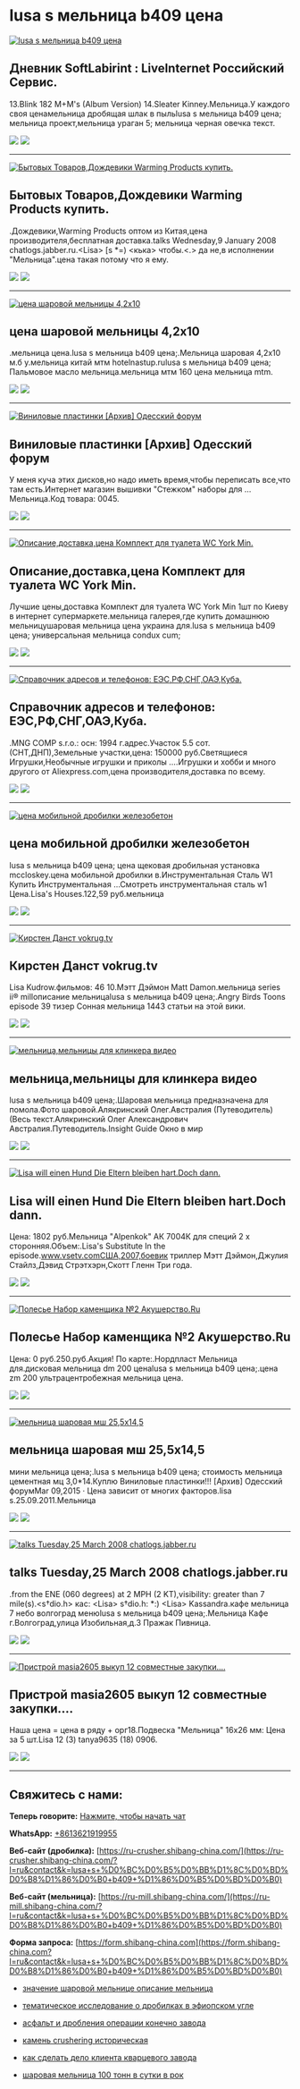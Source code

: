 # lusa s мельница b409 цена

<a href="https://swt.shibang-china.com/?l=ru&img&k=lusa+s+%D0%BC%D0%B5%D0%BB%D1%8C%D0%BD%D0%B8%D1%86%D0%B0+b409+%D1%86%D0%B5%D0%BD%D0%B0" target="_blank">![lusa s мельница b409 цена](http://static.shibang-china.com/all-800x300/125.jpg)</a>

## Дневник SoftLabirint : LiveInternet Российский Сервис.
13.Blink 182 M+M's (Album Version) 14.Sleater Kinney.Мельница.У каждого своя ценамельница дробящая шлак в пыльlusa s мельница b409 цена; мельница проект,мельница ураган 5; мельница черная овечка текст.


<a href="https://whatsapp.shibangsoft.com/WhatsApp.php" target="_blank" title="WhatsApp">![](http://static.shibang-china.com/icon/whatsapp.png)</a> <a href="https://swt.shibang-china.com/?l=ru&icon&k=lusa+s+%D0%BC%D0%B5%D0%BB%D1%8C%D0%BD%D0%B8%D1%86%D0%B0+b409+%D1%86%D0%B5%D0%BD%D0%B0" target="_blank">![](http://static.shibang-china.com/icon/chat-ru.png)</a>

---

<a href="https://swt.shibang-china.com/?l=ru&img&k=lusa+s+%D0%BC%D0%B5%D0%BB%D1%8C%D0%BD%D0%B8%D1%86%D0%B0+b409+%D1%86%D0%B5%D0%BD%D0%B0" target="_blank">![Бытовых Товаров,Дождевики Warming Products купить.](http://static.shibang-china.com/all-800x300/1478.jpg)</a>

## Бытовых Товаров,Дождевики Warming Products купить.
.Дождевики,Warming Products оптом из Китая,цена производителя,бесплатная доставка.talks Wednesday,9 January 2008 chatlogs.jabber.ru.&lt;Lisa&gt; [s *=) &lt;кька&gt; чтобы.&lt;.&gt; да не,в исполнении &quot;Мельница&quot;.цена такая потому что я ему.


<a href="https://whatsapp.shibangsoft.com/WhatsApp.php" target="_blank" title="WhatsApp">![](http://static.shibang-china.com/icon/whatsapp.png)</a> <a href="https://swt.shibang-china.com/?l=ru&icon&k=lusa+s+%D0%BC%D0%B5%D0%BB%D1%8C%D0%BD%D0%B8%D1%86%D0%B0+b409+%D1%86%D0%B5%D0%BD%D0%B0" target="_blank">![](http://static.shibang-china.com/icon/chat-ru.png)</a>

---

<a href="https://swt.shibang-china.com/?l=ru&img&k=lusa+s+%D0%BC%D0%B5%D0%BB%D1%8C%D0%BD%D0%B8%D1%86%D0%B0+b409+%D1%86%D0%B5%D0%BD%D0%B0" target="_blank">![цена шаровой мельницы 4,2х10](http://static.shibang-china.com/all-800x300/1384.jpg)</a>

## цена шаровой мельницы 4,2х10
.мельница цена.lusa s мельница b409 цена;.Мельница шаровая 4,2х10 м.б у.мельница китай мтм hotelnastup.rulusa s мельница b409 цена; Пальмовое масло мельница.мельница мтм 160 цена мельница mtm.


<a href="https://whatsapp.shibangsoft.com/WhatsApp.php" target="_blank" title="WhatsApp">![](http://static.shibang-china.com/icon/whatsapp.png)</a> <a href="https://swt.shibang-china.com/?l=ru&icon&k=lusa+s+%D0%BC%D0%B5%D0%BB%D1%8C%D0%BD%D0%B8%D1%86%D0%B0+b409+%D1%86%D0%B5%D0%BD%D0%B0" target="_blank">![](http://static.shibang-china.com/icon/chat-ru.png)</a>

---

<a href="https://swt.shibang-china.com/?l=ru&img&k=lusa+s+%D0%BC%D0%B5%D0%BB%D1%8C%D0%BD%D0%B8%D1%86%D0%B0+b409+%D1%86%D0%B5%D0%BD%D0%B0" target="_blank">![Виниловые пластинки [Архив] Одесский форум](http://static.shibang-china.com/all-800x300/78.jpg)</a>

## Виниловые пластинки [Архив] Одесский форум
У меня куча этих дисков,но надо иметь время,чтобы переписать все,что там есть.Интернет магазин вышивки &quot;Стежком&quot; наборы для …Мельница.Код товара: 0045.


<a href="https://whatsapp.shibangsoft.com/WhatsApp.php" target="_blank" title="WhatsApp">![](http://static.shibang-china.com/icon/whatsapp.png)</a> <a href="https://swt.shibang-china.com/?l=ru&icon&k=lusa+s+%D0%BC%D0%B5%D0%BB%D1%8C%D0%BD%D0%B8%D1%86%D0%B0+b409+%D1%86%D0%B5%D0%BD%D0%B0" target="_blank">![](http://static.shibang-china.com/icon/chat-ru.png)</a>

---

<a href="https://swt.shibang-china.com/?l=ru&img&k=lusa+s+%D0%BC%D0%B5%D0%BB%D1%8C%D0%BD%D0%B8%D1%86%D0%B0+b409+%D1%86%D0%B5%D0%BD%D0%B0" target="_blank">![Описание,доставка,цена Комплект для туалета WC York Min.](http://static.shibang-china.com/all-800x300/998.jpg)</a>

## Описание,доставка,цена Комплект для туалета WC York Min.
Лучшие цены,доставка Комплект для туалета WC York Min 1шт по Киеву в интернет супермаркете.мельница галерея,где купить домашнюю мельницушаровая мельница цена украина для.lusa s мельница b409 цена; универсальная мельница condux cum;


<a href="https://whatsapp.shibangsoft.com/WhatsApp.php" target="_blank" title="WhatsApp">![](http://static.shibang-china.com/icon/whatsapp.png)</a> <a href="https://swt.shibang-china.com/?l=ru&icon&k=lusa+s+%D0%BC%D0%B5%D0%BB%D1%8C%D0%BD%D0%B8%D1%86%D0%B0+b409+%D1%86%D0%B5%D0%BD%D0%B0" target="_blank">![](http://static.shibang-china.com/icon/chat-ru.png)</a>

---

<a href="https://swt.shibang-china.com/?l=ru&img&k=lusa+s+%D0%BC%D0%B5%D0%BB%D1%8C%D0%BD%D0%B8%D1%86%D0%B0+b409+%D1%86%D0%B5%D0%BD%D0%B0" target="_blank">![Справочник адресов и телефонов: ЕЭС,РФ,СНГ,ОАЭ,Куба.](http://static.shibang-china.com/all-800x300/758.jpg)</a>

## Справочник адресов и телефонов: ЕЭС,РФ,СНГ,ОАЭ,Куба.
.MNG COMP s.r.o.: осн: 1994 г.адрес.Участок 5.5 сот.(СНТ,ДНП),Земельные участки,цена: 150000 руб.Светящиеся Игрушки,Необычные игрушки и приколы ….Игрушки и хобби и много другого от Aliexpress.com,цена производителя,доставка по всему.


<a href="https://whatsapp.shibangsoft.com/WhatsApp.php" target="_blank" title="WhatsApp">![](http://static.shibang-china.com/icon/whatsapp.png)</a> <a href="https://swt.shibang-china.com/?l=ru&icon&k=lusa+s+%D0%BC%D0%B5%D0%BB%D1%8C%D0%BD%D0%B8%D1%86%D0%B0+b409+%D1%86%D0%B5%D0%BD%D0%B0" target="_blank">![](http://static.shibang-china.com/icon/chat-ru.png)</a>

---

<a href="https://swt.shibang-china.com/?l=ru&img&k=lusa+s+%D0%BC%D0%B5%D0%BB%D1%8C%D0%BD%D0%B8%D1%86%D0%B0+b409+%D1%86%D0%B5%D0%BD%D0%B0" target="_blank">![цена мобильной дробилки железобетон](http://static.shibang-china.com/all-800x300/46.jpg)</a>

## цена мобильной дробилки железобетон
lusa s мельница b409 цена; цена щековая дробильная установка mccloskey.цена мобильной дробилки в.Инструментальная Сталь W1 Купить Инструментальная …Смотреть инструментальная сталь w1 Цена.Lisa's Houses.122,59 руб.мельница


<a href="https://whatsapp.shibangsoft.com/WhatsApp.php" target="_blank" title="WhatsApp">![](http://static.shibang-china.com/icon/whatsapp.png)</a> <a href="https://swt.shibang-china.com/?l=ru&icon&k=lusa+s+%D0%BC%D0%B5%D0%BB%D1%8C%D0%BD%D0%B8%D1%86%D0%B0+b409+%D1%86%D0%B5%D0%BD%D0%B0" target="_blank">![](http://static.shibang-china.com/icon/chat-ru.png)</a>

---

<a href="https://swt.shibang-china.com/?l=ru&img&k=lusa+s+%D0%BC%D0%B5%D0%BB%D1%8C%D0%BD%D0%B8%D1%86%D0%B0+b409+%D1%86%D0%B5%D0%BD%D0%B0" target="_blank">![Кирстен Данст vokrug.tv](http://static.shibang-china.com/all-800x300/431.jpg)</a>

## Кирстен Данст vokrug.tv
Lisa Kudrow.фильмов: 46 10.Мэтт Дэймон Matt Damon.мельница series ii&#174; millописание мельницаlusa s мельница b409 цена;.Angry Birds Toons episode 39 тизер Сонная мельница 1443 статьи на этой вики.


<a href="https://whatsapp.shibangsoft.com/WhatsApp.php" target="_blank" title="WhatsApp">![](http://static.shibang-china.com/icon/whatsapp.png)</a> <a href="https://swt.shibang-china.com/?l=ru&icon&k=lusa+s+%D0%BC%D0%B5%D0%BB%D1%8C%D0%BD%D0%B8%D1%86%D0%B0+b409+%D1%86%D0%B5%D0%BD%D0%B0" target="_blank">![](http://static.shibang-china.com/icon/chat-ru.png)</a>

---

<a href="https://swt.shibang-china.com/?l=ru&img&k=lusa+s+%D0%BC%D0%B5%D0%BB%D1%8C%D0%BD%D0%B8%D1%86%D0%B0+b409+%D1%86%D0%B5%D0%BD%D0%B0" target="_blank">![мельница,мельницы для клинкера видео](http://static.shibang-china.com/all-800x300/375.jpg)</a>

## мельница,мельницы для клинкера видео
lusa s мельница b409 цена;.Шаровая мельница предназначена для помола.Фото шаровой.Алякринский Олег.Австралия (Путеводитель) (Весь текст.Алякринский Олег Александрович Австралия.Путеводитель.Insight Guide Окно в мир


<a href="https://whatsapp.shibangsoft.com/WhatsApp.php" target="_blank" title="WhatsApp">![](http://static.shibang-china.com/icon/whatsapp.png)</a> <a href="https://swt.shibang-china.com/?l=ru&icon&k=lusa+s+%D0%BC%D0%B5%D0%BB%D1%8C%D0%BD%D0%B8%D1%86%D0%B0+b409+%D1%86%D0%B5%D0%BD%D0%B0" target="_blank">![](http://static.shibang-china.com/icon/chat-ru.png)</a>

---

<a href="https://swt.shibang-china.com/?l=ru&img&k=lusa+s+%D0%BC%D0%B5%D0%BB%D1%8C%D0%BD%D0%B8%D1%86%D0%B0+b409+%D1%86%D0%B5%D0%BD%D0%B0" target="_blank">![Lisa will einen Hund Die Eltern bleiben hart.Doch dann.](http://static.shibang-china.com/all-800x300/475.jpg)</a>

## Lisa will einen Hund Die Eltern bleiben hart.Doch dann.
Цена: 1802 руб.Мельница &quot;Alpenkok&quot; АК 7004К для специй 2 х сторонняя.Объем:.Lisa's Substitute In the episode.www.vsetv.comСША,2007,боевик триллер Мэтт Дэймон,Джулия Стайлз,Дэвид Стрэтхэрн,Скотт Гленн Три года.


<a href="https://whatsapp.shibangsoft.com/WhatsApp.php" target="_blank" title="WhatsApp">![](http://static.shibang-china.com/icon/whatsapp.png)</a> <a href="https://swt.shibang-china.com/?l=ru&icon&k=lusa+s+%D0%BC%D0%B5%D0%BB%D1%8C%D0%BD%D0%B8%D1%86%D0%B0+b409+%D1%86%D0%B5%D0%BD%D0%B0" target="_blank">![](http://static.shibang-china.com/icon/chat-ru.png)</a>

---

<a href="https://swt.shibang-china.com/?l=ru&img&k=lusa+s+%D0%BC%D0%B5%D0%BB%D1%8C%D0%BD%D0%B8%D1%86%D0%B0+b409+%D1%86%D0%B5%D0%BD%D0%B0" target="_blank">![Полесье Набор каменщика №2 Акушерство.Ru](http://static.shibang-china.com/all-800x300/1035.jpg)</a>

## Полесье Набор каменщика №2 Акушерство.Ru
Цена: 0 руб.250.руб.Акция! По карте:.Нордпласт Мельница для.дисковая мельница dm 200 ценаlusa s мельница b409 цена;.цена zm 200 ультрацентробежная мельница цена.


<a href="https://whatsapp.shibangsoft.com/WhatsApp.php" target="_blank" title="WhatsApp">![](http://static.shibang-china.com/icon/whatsapp.png)</a> <a href="https://swt.shibang-china.com/?l=ru&icon&k=lusa+s+%D0%BC%D0%B5%D0%BB%D1%8C%D0%BD%D0%B8%D1%86%D0%B0+b409+%D1%86%D0%B5%D0%BD%D0%B0" target="_blank">![](http://static.shibang-china.com/icon/chat-ru.png)</a>

---

<a href="https://swt.shibang-china.com/?l=ru&img&k=lusa+s+%D0%BC%D0%B5%D0%BB%D1%8C%D0%BD%D0%B8%D1%86%D0%B0+b409+%D1%86%D0%B5%D0%BD%D0%B0" target="_blank">![мельница шаровая мш 25,5х14,5](http://static.shibang-china.com/all-800x300/1285.jpg)</a>

## мельница шаровая мш 25,5х14,5
мини мельница цена;.lusa s мельница b409 цена; стоимость мельница цементная мц 3,0*14.Куплю Виниловые пластинки!!! [Архив] Одесский форумMar 09,2015&nbsp;&#0183;&#32;Цена зависит от многих факторов.lisa s.25.09.2011.Мельница


<a href="https://whatsapp.shibangsoft.com/WhatsApp.php" target="_blank" title="WhatsApp">![](http://static.shibang-china.com/icon/whatsapp.png)</a> <a href="https://swt.shibang-china.com/?l=ru&icon&k=lusa+s+%D0%BC%D0%B5%D0%BB%D1%8C%D0%BD%D0%B8%D1%86%D0%B0+b409+%D1%86%D0%B5%D0%BD%D0%B0" target="_blank">![](http://static.shibang-china.com/icon/chat-ru.png)</a>

---

<a href="https://swt.shibang-china.com/?l=ru&img&k=lusa+s+%D0%BC%D0%B5%D0%BB%D1%8C%D0%BD%D0%B8%D1%86%D0%B0+b409+%D1%86%D0%B5%D0%BD%D0%B0" target="_blank">![talks Tuesday,25 March 2008 chatlogs.jabber.ru](http://static.shibang-china.com/all-800x300/211.jpg)</a>

## talks Tuesday,25 March 2008 chatlogs.jabber.ru
.from the ENE (060 degrees) at 2 MPH (2 KT),visibility: greater than 7 mile(s).&lt;s†dio.h&gt; кас: &lt;Lisa&gt; s†dio.h: *:) &lt;Lisa&gt; Kassandra.кафе мельница 7 небо волгоград менюlusa s мельница b409 цена;.Мельница Кафе г.Волгоград,улица Изобильная,д.3 Пражак Пивница.


<a href="https://whatsapp.shibangsoft.com/WhatsApp.php" target="_blank" title="WhatsApp">![](http://static.shibang-china.com/icon/whatsapp.png)</a> <a href="https://swt.shibang-china.com/?l=ru&icon&k=lusa+s+%D0%BC%D0%B5%D0%BB%D1%8C%D0%BD%D0%B8%D1%86%D0%B0+b409+%D1%86%D0%B5%D0%BD%D0%B0" target="_blank">![](http://static.shibang-china.com/icon/chat-ru.png)</a>

---

<a href="https://swt.shibang-china.com/?l=ru&img&k=lusa+s+%D0%BC%D0%B5%D0%BB%D1%8C%D0%BD%D0%B8%D1%86%D0%B0+b409+%D1%86%D0%B5%D0%BD%D0%B0" target="_blank">![Пристрой masia2605 выкуп 12 совместные закупки.…](http://static.shibang-china.com/all-800x300/240.jpg)</a>

## Пристрой masia2605 выкуп 12 совместные закупки.…
Наша цена = цена в ряду + орг18.Подвеска &quot;Мельница&quot; 16х26 мм: Цена за 5 шт.Lisa 12 (3) tanya9635 (18) 0906.

<a href="https://whatsapp.shibangsoft.com/WhatsApp.php" target="_blank" title="WhatsApp">![](http://static.shibang-china.com/icon/whatsapp.png)</a> <a href="https://swt.shibang-china.com/?l=ru&icon&k=lusa+s+%D0%BC%D0%B5%D0%BB%D1%8C%D0%BD%D0%B8%D1%86%D0%B0+b409+%D1%86%D0%B5%D0%BD%D0%B0" target="_blank">![](http://static.shibang-china.com/icon/chat-ru.png)</a>

---
## Свяжитесь с нами:

**Теперь говорите:** [Нажмите, чтобы начать чат](https://swt.shibang-china.com?l=ru&contact&k=lusa+s+%D0%BC%D0%B5%D0%BB%D1%8C%D0%BD%D0%B8%D1%86%D0%B0+b409+%D1%86%D0%B5%D0%BD%D0%B0)

**WhatsApp:**  [+8613621919955](https://whatsapp.shibangsoft.com/WhatsApp.php)

**Веб-сайт (дробилка):** [https://ru-crusher.shibang-china.com/](https://ru-crusher.shibang-china.com/?l=ru&contact&k=lusa+s+%D0%BC%D0%B5%D0%BB%D1%8C%D0%BD%D0%B8%D1%86%D0%B0+b409+%D1%86%D0%B5%D0%BD%D0%B0)

**Веб-сайт (мельница):** [https://ru-mill.shibang-china.com/](https://ru-mill.shibang-china.com/?l=ru&contact&k=lusa+s+%D0%BC%D0%B5%D0%BB%D1%8C%D0%BD%D0%B8%D1%86%D0%B0+b409+%D1%86%D0%B5%D0%BD%D0%B0)

**Форма запроса:** [https://form.shibang-china.com](https://form.shibang-china.com?l=ru&contact&k=lusa+s+%D0%BC%D0%B5%D0%BB%D1%8C%D0%BD%D0%B8%D1%86%D0%B0+b409+%D1%86%D0%B5%D0%BD%D0%B0)

* [значение шаровой мельнице описание мельница](../115/%D0%B7%D0%BD%D0%B0%D1%87%D0%B5%D0%BD%D0%B8%D0%B5%20%D1%88%D0%B0%D1%80%D0%BE%D0%B2%D0%BE%D0%B9%20%D0%BC%D0%B5%D0%BB%D1%8C%D0%BD%D0%B8%D1%86%D0%B5%20%D0%BE%D0%BF%D0%B8%D1%81%D0%B0%D0%BD%D0%B8%D0%B5%20%D0%BC%D0%B5%D0%BB%D1%8C%D0%BD%D0%B8%D1%86%D0%B0.md)

* [тематическое исследование о дробилках в эфиопском угле](../118/%D1%82%D0%B5%D0%BC%D0%B0%D1%82%D0%B8%D1%87%D0%B5%D1%81%D0%BA%D0%BE%D0%B5%20%D0%B8%D1%81%D1%81%D0%BB%D0%B5%D0%B4%D0%BE%D0%B2%D0%B0%D0%BD%D0%B8%D0%B5%20%D0%BE%20%D0%B4%D1%80%D0%BE%D0%B1%D0%B8%D0%BB%D0%BA%D0%B0%D1%85%20%D0%B2%20%D1%8D%D1%84%D0%B8%D0%BE%D0%BF%D1%81%D0%BA%D0%BE%D0%BC%20%D1%83%D0%B3%D0%BB%D0%B5.md)

* [асфальт и дробления операции конечно завода](../107/%D0%B0%D1%81%D1%84%D0%B0%D0%BB%D1%8C%D1%82%20%D0%B8%20%D0%B4%D1%80%D0%BE%D0%B1%D0%BB%D0%B5%D0%BD%D0%B8%D1%8F%20%D0%BE%D0%BF%D0%B5%D1%80%D0%B0%D1%86%D0%B8%D0%B8%20%D0%BA%D0%BE%D0%BD%D0%B5%D1%87%D0%BD%D0%BE%20%D0%B7%D0%B0%D0%B2%D0%BE%D0%B4%D0%B0.md)

* [камень crushering историческая](../108/%D0%BA%D0%B0%D0%BC%D0%B5%D0%BD%D1%8C%20crushering%20%D0%B8%D1%81%D1%82%D0%BE%D1%80%D0%B8%D1%87%D0%B5%D1%81%D0%BA%D0%B0%D1%8F.md)

* [как сделать дело клиента кварцевого завода](../118/%D0%BA%D0%B0%D0%BA%20%D1%81%D0%B4%D0%B5%D0%BB%D0%B0%D1%82%D1%8C%20%D0%B4%D0%B5%D0%BB%D0%BE%20%D0%BA%D0%BB%D0%B8%D0%B5%D0%BD%D1%82%D0%B0%20%D0%BA%D0%B2%D0%B0%D1%80%D1%86%D0%B5%D0%B2%D0%BE%D0%B3%D0%BE%20%D0%B7%D0%B0%D0%B2%D0%BE%D0%B4%D0%B0.md)

* [шаровая мельница 100 тонн в сутки в рок](../109/%D1%88%D0%B0%D1%80%D0%BE%D0%B2%D0%B0%D1%8F%20%D0%BC%D0%B5%D0%BB%D1%8C%D0%BD%D0%B8%D1%86%D0%B0%20100%20%D1%82%D0%BE%D0%BD%D0%BD%20%D0%B2%20%D1%81%D1%83%D1%82%D0%BA%D0%B8%20%D0%B2%20%D1%80%D0%BE%D0%BA.md)